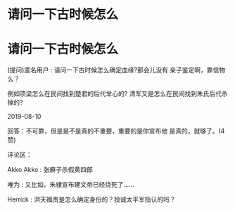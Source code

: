 # 请问一下古时候怎么

# 请问一下古时候怎么

(提问)匿名用户 : 请问一下古时候怎么确定血缘?那会儿没有 亲子鉴定啊，靠信物么？

例如项梁怎么在民间找到楚君的后代芈心的? 清军又是怎么在民间找到朱氏后代杀掉的?

2019-08-10

回答：不可靠，但是是不是真的不重要，重要的是你宣布他 是真的，就够了。(4 赞)

评论区：

Akko Akko : 张麻子杀假黄四郎

唯为 : 又比如，朱棣宣布建文帝已经烧死了……

Herrick : 洪天福贵是怎么确定身份的？投诚太平军指认的吗？